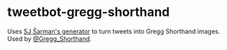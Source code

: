 # tweetbot-gregg-shorthand

Uses
[SJ Šarman's generator](http://steno.tu-clausthal.de/Gregg.php)
to turn tweets into Gregg Shorthand images.
Used by [@Gregg_Shorthand](https://twitter.com/Gregg_Shorthand).
